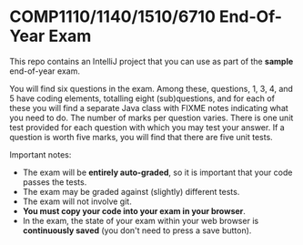 # COMP1110/1140/1510/6710 End-Of-Year Exam

This repo contains an IntelliJ project that you can use as
 part of the **sample** end-of-year exam.

You will find six questions in the exam.  Among these, questions, 1,
3, 4, and 5 have coding elements, totalling eight (sub)questions, and
for each of these you will find a separate Java class with FIXME notes
indicating what you need to do.  The number of marks per question varies.
There is one unit test provided for each question with which you may
test your answer.   If a question is worth five marks, you will find 
that there are five unit tests.

 Important notes:
 * The exam will be **entirely auto-graded**, so it is important that your code passes the tests.
 * The exam may be graded against (slightly) different tests.
 * The exam will not involve git.  
 * **You must copy your code into your exam in your browser**.
 * In the exam, the state of your exam within your web browser is **continuously saved** (you don't need
 to press a save button).


